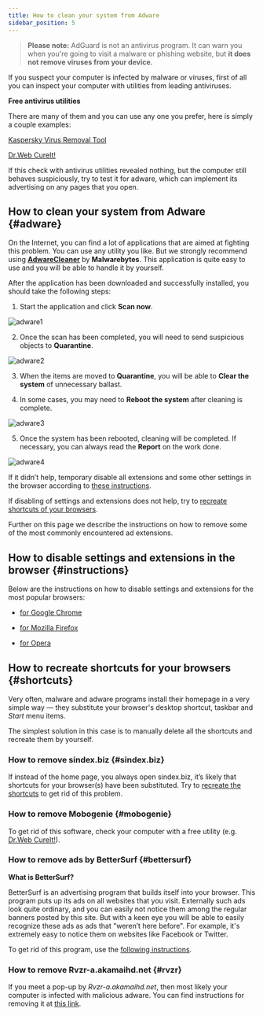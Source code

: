 ```yaml
---
title: How to clean your system from Adware
sidebar_position: 5
--- 
```


> **Please note:** AdGuard is not an antivirus program. It can warn you when you're going to visit a malware or phishing website, but **it does not remove viruses from your device.**

If you suspect your computer is infected by malware or viruses, first of all you can inspect your computer with utilities from leading antiviruses.

**Free antivirus utilities**

There are many of them and you can use any one you prefer, here is simply a couple examples:

[Kaspersky Virus Removal Tool](https://www.kaspersky.ru/downloads/thank-you/free-virus-removal-tool)

[Dr.Web CureIt!](http://www.freedrweb.com/cureit/?lng=en)

If this check with antivirus utilities revealed nothing, but the computer still behaves suspiciously, try to test it for adware, which can implement its advertising on any pages that you open.

## How to clean your system from Adware {#adware}

On the Internet, you can find a lot of applications that are aimed at fighting this problem. You can use any utility you like. But we strongly recommend using **[AdwareCleaner](https://www.malwarebytes.com/adwcleaner)** by **Malwarebytes**. This application is quite easy to use and you will be able to handle it by yourself.

After the application has been downloaded and successfully installed, you should take the following steps:

1) Start the application and click **Scan now**.

![adware1](https://cdn.adguard.com/content/Kb/ad_blocker/guides/adware1.png)

2) Once the scan has been completed, you will need to send suspicious objects to **Quarantine**.

![adware2](https://cdn.adguard.com/content/Kb/ad_blocker/guides/adware2.png)

3) When the items are moved to **Quarantine**, you will be able to **Clear the system** of unnecessary ballast.

4) In some cases, you may need to **Reboot the system** after cleaning is complete.

![adware3](https://cdn.adguard.com/content/Kb/ad_blocker/guides/adware3.png)

5) Once the system has been rebooted, cleaning will be completed. If necessary, you can always read the **Report** on the work done.

![adware4](https://cdn.adguard.com/content/Kb/ad_blocker/guides/adware4.png)

If it didn’t help, temporary disable all extensions and some other settings in the browser according to [these instructions](#instructions). 

If disabling of settings and extensions does not help, try to [recreate shortcuts of your browsers](#shortcuts).

Further on this page we describe the instructions on how to remove some of the most commonly encountered ad extensions.

## How to disable settings and extensions in the browser {#instructions}

Below are the instructions on how to disable settings and extensions for the most popular browsers:

* [for Google Chrome](https://support.google.com/chrome/answer/187443?hl=en)

* [for Mozilla Firefox](https://support.mozilla.org/en-US/kb/disable-or-remove-add-ons)

* [for Opera](https://help.opera.com/en/latest/customization/#extensions)

## How to recreate shortcuts for your browsers {#shortcuts}

Very often, malware and adware programs install their homepage in a very simple way — they substitute your browser's desktop shortcut, taskbar and *Start* menu items.

The simplest solution in this case is to manually delete all the shortcuts and recreate them by yourself.

### How to remove sindex.biz {#sindex.biz}

If instead of the home page, you always open sindex.biz, it’s likely that shortcuts for your browser(s) have been substituted. Try to [recreate the shortcuts](#shortcuts) to get rid of this problem.

### How to remove Mobogenie {#mobogenie}

To get rid of this software, check your computer with a free utility (e.g. [Dr.Web CureIt!](http://www.freedrweb.com/cureit/)).

### How to remove ads by BetterSurf {#bettersurf}

**What is BetterSurf?**

BetterSurf is an advertising program that builds itself into your browser. This program puts up its ads on all websites that you visit. Externally such ads look quite ordinary, and you can easily not notice them among the regular banners posted by this site. But with a keen eye you will be able to easily recognize these ads as ads that "weren’t here before". For example, it's extremely easy to notice them on websites like Facebook or Twitter.

To get rid of this program, use the [following instructions](http://malwaretips.com/blogs/bettersurf-virus-removal/).

### How to remove Rvzr-a.akamaihd.net {#rvzr}

If you meet a pop-up by *Rvzr-a.akamaihd.net*, then most likely your computer is infected with malicious adware. You can find instructions for removing it at [this link](http://malwaretips.com/blogs/rvzr-a-akamaihd-net-virus/).
